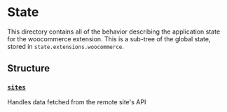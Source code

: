 # State

This directory contains all of the behavior describing the application state for the woocommerce extension. This is a sub-tree of the global state, stored in `state.extensions.woocommerce`.

## Structure

### [`sites`](sites/README.md)

Handles data fetched from the remote site's API
